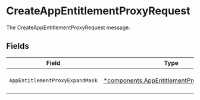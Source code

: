 # CreateAppEntitlementProxyRequest

The CreateAppEntitlementProxyRequest message.


## Fields

| Field                                                                                                 | Type                                                                                                  | Required                                                                                              | Description                                                                                           |
| ----------------------------------------------------------------------------------------------------- | ----------------------------------------------------------------------------------------------------- | ----------------------------------------------------------------------------------------------------- | ----------------------------------------------------------------------------------------------------- |
| `AppEntitlementProxyExpandMask`                                                                       | [*components.AppEntitlementProxyExpandMask](../../models/components/appentitlementproxyexpandmask.md) | :heavy_minus_sign:                                                                                    | The AppEntitlementProxyExpandMask message.                                                            |